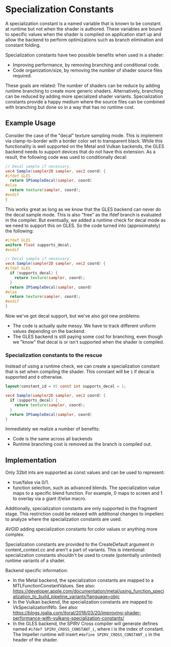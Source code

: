 # Specialization Constants

A specialization constant is a named variable that is known to be constant at runtime but not when the shader is authored. These variables are bound to specific values when the shader is compiled on application start up and allow the backend to perform optimizations such as branch elimination and constant folding.

Specialization constants have two possible benefits when used in a shader:

  * Improving performance, by removing branching and conditional code.
  * Code organization/size, by removing the number of shader source files required.

These goals are related: The number of shaders can be reduce by adding runtime branching to create more generic shaders. Alternatively, branching can be reduced by adding more specialized shader variants. Specialization constants provide a happy medium where the source files can be combined with branching but done so in a way that has no runtime cost.

## Example Usage

Consider the case of the "decal" texture sampling mode. This is implement via clamp-to-border with
a border color set to transparent black. While this functionality is well supported on the Metal and
Vulkan backends, the GLES backend needs to support devices that do not have this extension. As a
result, the following code was used to conditionally decal:

```glsl
// Decal sample if necessary.
vec4 Sample(sampler2D sampler, vec2 coord) {
#ifdef GLES
  return IPSampleDecal(sampler, coord)
#else
  return texture(sampler, coord);
#endif
}
```

This works great as long as we know that the GLES backend can never do the decal sample mode. This is also "free" as the ifdef branch is evaluated in the compiler. But eventually, we added a runtime check for decal mode as we need to support this on GLES. So the code turned into (approximately) the following:

```glsl
#ifdef GLES
uniform float supports_decal;
#endif

// Decal sample if necessary.
vec4 Sample(sampler2D sampler, vec2 coord) {
#ifdef GLES
  if (supports_decal) {
    return texture(sampler, coord);
  }
  return IPSampleDecal(sampler, coord)
#else
  return texture(sampler, coord);
#endif
}
```

Now we've got decal support, but we've also got new problems:

* The code is actually quite messy. We have to track different uniform values depending on the backend.
* The GLES backend is still paying some cost for branching, even though we "know" that decal is or isn't supported when the shader is compiled.

### Specialization constants to the rescue

Instead of using a runtime check, we can create a specialization constant that is set when compiling the
shader. This constant will be `1` if decal is supported and `0` otherwise.

```glsl
layout(constant_id = 0) const int supports_decal = 1;

vec4 Sample(sampler2D sampler, vec2 coord) {
  if (supports_decal) {
    return texture(sampler, coord);
  }
  return IPSampleDecal(sampler, coord)
}

```

Immediately we realize a number of benefits:

* Code is the same across all backends
* Runtime branching cost is removed as the branch is compiled out.


## Implementation

Only 32bit ints are supported as const values and can be used to represent:

* true/false via 0/1.
* function selection, such as advanced blends. The specialization value maps to a specific blend function. For example, 0 maps to screen and 1 to overlay via a giant if/else macro.

Additionally, specialization constants are only supported in the fragment stage. This restriction could be relaxed with additional changes to impellerc to analyze where the specialization constants are used.

*AVOID* adding specialization constants for color values or anything more complex.

Specialization constants are provided to the CreateDefault argument in content_context.cc and aren't a
part of variants. This is intentional: specialization constants shouldn't be used to create (potentially unlimited) runtime variants of a shader.

Backend specific information:
* In the Metal backend, the specialization constants are mapped to a MTLFunctionConstantValues. See also: https://developer.apple.com/documentation/metal/using_function_specialization_to_build_pipeline_variants?language=objc
* In the Vulkan backend, the specialization constants are mapped to VkSpecializationINfo. See also: https://blogs.igalia.com/itoral/2018/03/20/improving-shader-performance-with-vulkans-specialization-constants/
* In the GLES backend, the SPIRV Cross compiler will generate defines named `#ifdef SPIRV_CROSS_CONSTANT_i`, where i is the index of constant. The Impeller runtime will insert `#define SPIRV_CROSS_CONSTANT_i` in the header of the shader.